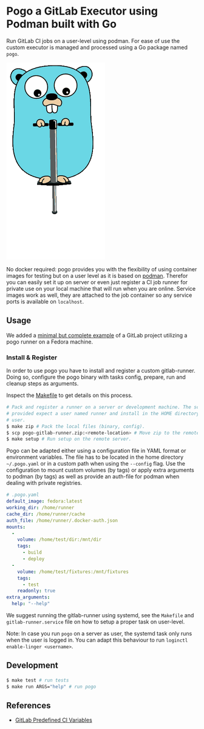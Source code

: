 
# Pogo a GitLab Executor using Podman built with Go

Run GitLab CI jobs on a user-level using podman. For ease of use the custom
executor is managed and processed using a Go package named `pogo`.

![](./pogo-24fps.gif)

No docker required: pogo provides you with the flexibility of using container
images for testing but on a user level as it is based on
[podman](https://podman.io/). Therefor you can easily set it up on server or
even just register a CI job runner for private use on your local machine that
will run when you are online. Service images work as well, they are attached to
the job container so any service ports is available on `localhost`.

## Usage

We added a [minimal but complete example](./example) of a GitLab project
utilizing a pogo runner on a Fedora machine.

### Install & Register

In order to use pogo you have to install and register a custom gitlab-runner.
Doing so, configure the pogo binary with tasks config, prepare, run and cleanup
steps as arguments.

Inspect the [Makefile](./Makefile) to get details on this process.

```sh
# Pack and register a runner on a server or development machine. The scripts
# provided expect a user named runner and install in the HOME directory of this
# user.
$ make zip # Pack the local files (binary, config).
$ scp pogo-gitlab-runner.zip:<remote-location> # Move zip to the remote server.
$ make setup # Run setup on the remote server.
```

Pogo can be adapted either using a configuration file in YAML format or
environment variables. The file has to be located in the home directory
`~/.pogo.yaml` or in a custom path when using the `--config` flag. Use the
configuration to mount custom volumes (by tags) or apply extra arguments to
podman (by tags) as well as provide an auth-file for podman when dealing with
private registries.

```yaml
# .pogo.yaml
default_image: fedora:latest
working_dir: /home/runner
cache_dir: /home/runner/cache
auth_file: /home/runner/.docker-auth.json
mounts:
  -
    volume: /home/test/dir:/mnt/dir
    tags:
      - build
      - deploy
  -
    volume: /home/test/fixtures:/mnt/fixtures
    tags:
      - test
    readonly: true
extra_arguments:
  help: "--help"
```

We suggest running the gitlab-runner using systemd, see the `Makefile` and
`gitlab-runner.service` file on how to setup a proper task on user-level.

Note: In case you run `pogo` on a server as user, the systemd task only runs
when the user is logged in. You can adapt this behaviour to run `loginctl
enable-linger <username>`.

## Development

```sh
$ make test # run tests
$ make run ARGS="help" # run pogo
```

## References

- [GitLab Predefined CI Variables](https://docs.gitlab.com/ee/ci/variables/predefined_variables.html)
